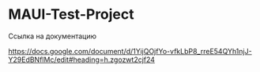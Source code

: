 # MAUI-Test-Project
Ссылка на документацию

https://docs.google.com/document/d/1YijQOjfYo-vfkLbP8_rreE54QYh1njJ-Y29EdBNflMc/edit#heading=h.zgozwt2cjf24
